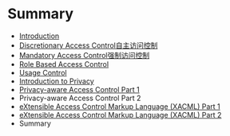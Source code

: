 # Summary

* [Introduction](README.md)
* [Discretionary Access Control自主访问控制](discretionary_access_control.md)
* [Mandatory Access Control强制访问控制](mandatory_access_control.md)
* [Role Based Access Control](role_based_access_control.md)
* [Usage Control](usage_control.md)
* [Introduction to Privacy](introduction_to_privacy.md)
* [Privacy-aware Access Control Part 1](privacy-aware_access_control_part_1.md)
* Privacy-aware Access Control Part 2
* [eXtensible Access Control Markup Language (XACML) Part 1](extensible_access_control_markup_language_xacml_1.md)
* [eXtensible Access Control Markup Language (XACML) Part 2](extensible_access_control_markup_language_xacml_2.md)
* Summary

